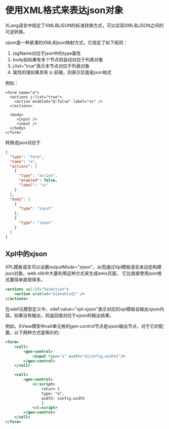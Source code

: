 # 使用XML格式来表达json对象

XLang语言中规定了XML和JSON的标准转换方式，可以实现XML和JSON之间的可逆转换。

xjson是一种紧凑的XML和json映射方式，它规定了如下规则：

1. tagName对应于json中的type属性
2. body段如果有多个节点则自动对应于列表对象
3. j:list="true"表示本节点对应于列表对象
4. 属性的值如果具有 `@:`前缀，则表示后面是json格式

例如：

```
<form name="a">
  <actions j:list="true">
    <action enabled="@:false" label="ss" />
  </actions>
     
  <body>
     <input />
     <input />
  </body>
</form>
```

转换成json对应于

```json
{
  "type": "form",
  "name": "a",
  "actions": [
    {
      "type": "action",
      "enabled": false,
      "label": "ss"
    }
  ],
  "body": [
    {
      "type": "input"
    },
    {
      "type": "input"
    }
  ]
}
```

## Xpl中的xjson

XPL模板语言可以设置outputMode="xjson"，从而通过Xpl模板语言来动态构建json对象。web.xlib中大量利用这种方式来生成amis页面，
它比直接使用json格式要简单直观得多。

```xml
<actions xpl:if="hasAction">
    <action enabled="${enabled}" />
</actions>
```

在xdef元模型定义中，xdef:value="xpl-xjson"表示对应的xpl模板会输出xjson内容。如果没有输出，则返回值对应于xjson的输出结果。

例如，XView模型中cell单元格的gen-control节点是xjson输出节点，对于它的配置，以下两种方式是等价的:

```xml
<form>
    <cell>
        <gen-control>
            <input type="a" width="${config.width}"/>
        </gen-control>
    </cell>

    <cell>
        <gen-control>
            <c:script>
                return {
                type: "a",
                width: config.width
                }
            </c:script>
        </gen-control>
    </cell>
</form>
```
